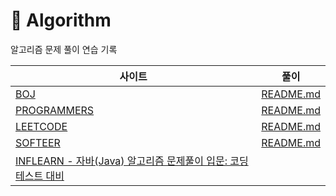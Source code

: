 # 📍 Algorithm

알고리즘 문제 풀이 연습 기록

| 사이트                                                                                                                                                                                                                       | 풀이                                                                                             |
|---------------------------------------------------------------------------------------------------------------------------------------------------------------------------------------------------------------------------|------------------------------------------------------------------------------------------------|
| [BOJ](https://www.acmicpc.net/)                                                                                                                                                                                           | [README.md](https://github.com/princenim/algorithm/tree/master/src/main/BOJ)                   |
| [PROGRAMMERS](https://school.programmers.co.kr/learn/challenges?order=recent&page=1&languages=java&partIds=33882)                                                                                                         | [README.md](https://github.com/princenim/algorithm/blob/master/src/main/PROGRAMMERS/README.md) |
| [LEETCODE](https://leetcode.com/problemset/)                                                                                                                                                                              | [README.md](src%2Fmain%2FLEETCODE%2FREADME.md)                                                 |
| [SOFTEER](https://softeer.ai/index)                                                                                                                                                                                       | [README.md](src%2Fmain%2FSOFTEER%2FREADME.md)                                                  |
| [INFLEARN - 자바(Java) 알고리즘 문제풀이 입문: 코딩테스트 대비](https://www.inflearn.com/course/%EC%9E%90%EB%B0%94-%EC%95%8C%EA%B3%A0%EB%A6%AC%EC%A6%98-%EB%AC%B8%EC%A0%9C%ED%92%80%EC%9D%B4-%EC%BD%94%ED%85%8C%EB%8C%80%EB%B9%84/dashboard) |                                                                                                |
